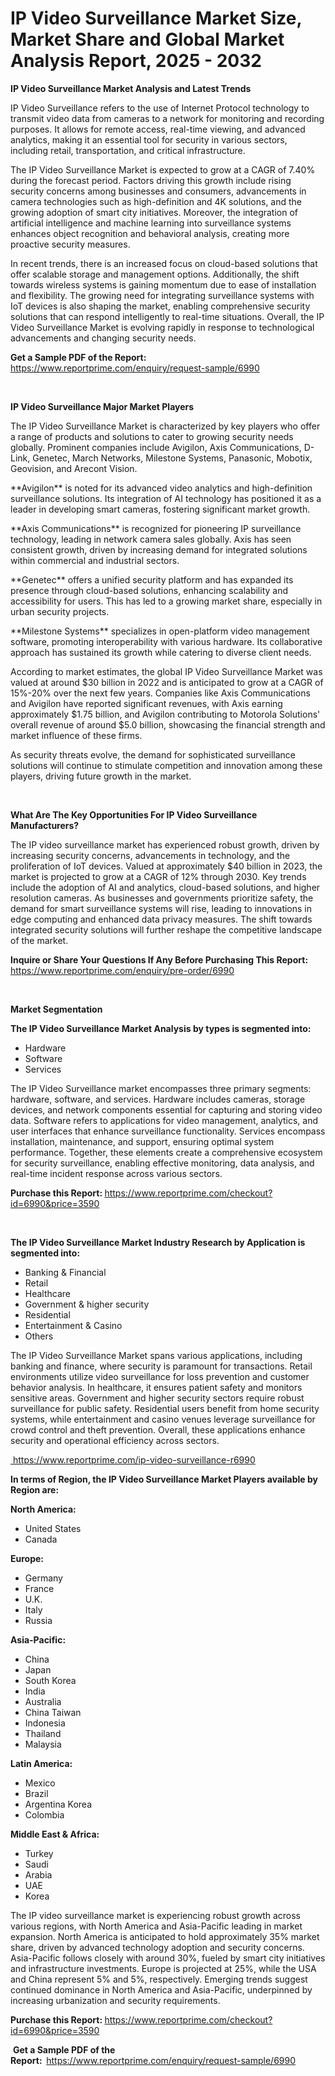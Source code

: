 <p><h1>IP Video Surveillance Market Size, Market Share and Global Market Analysis Report, 2025 - 2032</h1></p><p><strong>IP Video Surveillance Market Analysis and Latest Trends</strong></p>
<p><p>IP Video Surveillance refers to the use of Internet Protocol technology to transmit video data from cameras to a network for monitoring and recording purposes. It allows for remote access, real-time viewing, and advanced analytics, making it an essential tool for security in various sectors, including retail, transportation, and critical infrastructure.</p><p>The IP Video Surveillance Market is expected to grow at a CAGR of 7.40% during the forecast period. Factors driving this growth include rising security concerns among businesses and consumers, advancements in camera technologies such as high-definition and 4K solutions, and the growing adoption of smart city initiatives. Moreover, the integration of artificial intelligence and machine learning into surveillance systems enhances object recognition and behavioral analysis, creating more proactive security measures.</p><p>In recent trends, there is an increased focus on cloud-based solutions that offer scalable storage and management options. Additionally, the shift towards wireless systems is gaining momentum due to ease of installation and flexibility. The growing need for integrating surveillance systems with IoT devices is also shaping the market, enabling comprehensive security solutions that can respond intelligently to real-time situations. Overall, the IP Video Surveillance Market is evolving rapidly in response to technological advancements and changing security needs.</p></p>
<p><strong>Get a Sample PDF of the Report:&nbsp;</strong> <a href="https://www.reportprime.com/enquiry/request-sample/6990?utm_campaign=4558&utm_medium=2&utm_source=Github&utm_content=ia&utm_term=17052025&utm_id=ip-video-surveillance">https://www.reportprime.com/enquiry/request-sample/6990</a></p>
<p>&nbsp;</p>
<p><strong>IP Video Surveillance Major Market Players</strong></p>
<p><p>The IP Video Surveillance Market is characterized by key players who offer a range of products and solutions to cater to growing security needs globally. Prominent companies include Avigilon, Axis Communications, D-Link, Genetec, March Networks, Milestone Systems, Panasonic, Mobotix, Geovision, and Arecont Vision.</p><p>**Avigilon** is noted for its advanced video analytics and high-definition surveillance solutions. Its integration of AI technology has positioned it as a leader in developing smart cameras, fostering significant market growth.</p><p>**Axis Communications** is recognized for pioneering IP surveillance technology, leading in network camera sales globally. Axis has seen consistent growth, driven by increasing demand for integrated solutions within commercial and industrial sectors.</p><p>**Genetec** offers a unified security platform and has expanded its presence through cloud-based solutions, enhancing scalability and accessibility for users. This has led to a growing market share, especially in urban security projects.</p><p>**Milestone Systems** specializes in open-platform video management software, promoting interoperability with various hardware. Its collaborative approach has sustained its growth while catering to diverse client needs.</p><p>According to market estimates, the global IP Video Surveillance Market was valued at around $30 billion in 2022 and is anticipated to grow at a CAGR of 15%-20% over the next few years. Companies like Axis Communications and Avigilon have reported significant revenues, with Axis earning approximately $1.75 billion, and Avigilon contributing to Motorola Solutions' overall revenue of around $5.0 billion, showcasing the financial strength and market influence of these firms. </p><p>As security threats evolve, the demand for sophisticated surveillance solutions will continue to stimulate competition and innovation among these players, driving future growth in the market.</p></p>
<p>&nbsp;</p>
<p><strong>What Are The Key Opportunities For IP Video Surveillance Manufacturers?</strong></p>
<p><p>The IP video surveillance market has experienced robust growth, driven by increasing security concerns, advancements in technology, and the proliferation of IoT devices. Valued at approximately $40 billion in 2023, the market is projected to grow at a CAGR of 12% through 2030. Key trends include the adoption of AI and analytics, cloud-based solutions, and higher resolution cameras. As businesses and governments prioritize safety, the demand for smart surveillance systems will rise, leading to innovations in edge computing and enhanced data privacy measures. The shift towards integrated security solutions will further reshape the competitive landscape of the market.</p></p>
<p><strong>Inquire or Share Your Questions If Any Before Purchasing This Report:</strong> <a href="https://www.reportprime.com/enquiry/pre-order/6990?utm_campaign=4558&utm_medium=2&utm_source=Github&utm_content=ia&utm_term=17052025&utm_id=ip-video-surveillance">https://www.reportprime.com/enquiry/pre-order/6990</a></p>
<p>&nbsp;</p>
<p><strong>Market Segmentation</strong></p>
<p><strong>The IP Video Surveillance Market Analysis by types is segmented into:</strong></p>
<p><ul><li>Hardware</li><li>Software</li><li>Services</li></ul></p>
<p><p>The IP Video Surveillance market encompasses three primary segments: hardware, software, and services. Hardware includes cameras, storage devices, and network components essential for capturing and storing video data. Software refers to applications for video management, analytics, and user interfaces that enhance surveillance functionality. Services encompass installation, maintenance, and support, ensuring optimal system performance. Together, these elements create a comprehensive ecosystem for security surveillance, enabling effective monitoring, data analysis, and real-time incident response across various sectors.</p></p>
<p><strong>Purchase this Report:&nbsp;</strong><a href="https://www.reportprime.com/checkout?id=6990&price=3590&utm_campaign=4558&utm_medium=2&utm_source=Github&utm_content=ia&utm_term=17052025&utm_id=ip-video-surveillance">https://www.reportprime.com/checkout?id=6990&price=3590</a></p>
<p>&nbsp;</p>
<p><strong>The IP Video Surveillance Market Industry Research by Application is segmented into:</strong></p>
<p><ul><li>Banking & Financial</li><li>Retail</li><li>Healthcare</li><li>Government & higher security</li><li>Residential</li><li>Entertainment & Casino</li><li>Others</li></ul></p>
<p><p>The IP Video Surveillance Market spans various applications, including banking and finance, where security is paramount for transactions. Retail environments utilize video surveillance for loss prevention and customer behavior analysis. In healthcare, it ensures patient safety and monitors sensitive areas. Government and higher security sectors require robust surveillance for public safety. Residential users benefit from home security systems, while entertainment and casino venues leverage surveillance for crowd control and theft prevention. Overall, these applications enhance security and operational efficiency across sectors.</p></p>
<p><a href="https://www.reportprime.com/ip-video-surveillance-r6990?utm_campaign=4558&utm_medium=2&utm_source=Github&utm_content=ia&utm_term=17052025&utm_id=ip-video-surveillance">&nbsp;https://www.reportprime.com/ip-video-surveillance-r6990</a></p>
<p><strong>In terms of Region, the IP Video Surveillance Market Players available by Region are:</strong></p>
<p>
    <p> <strong> North America: </strong>
        <ul>
            <li>United States</li>
            <li>Canada</li>
        </ul>
        </p> 
    <p> <strong> Europe: </strong>
        <ul>
            <li>Germany</li>
            <li>France</li>
            <li>U.K.</li>
            <li>Italy</li>
            <li>Russia</li>
        </ul>
        </p> 
    <p> <strong> Asia-Pacific: </strong>
        <ul>
            <li>China</li>
            <li>Japan</li>
            <li>South Korea</li>
            <li>India</li>
            <li>Australia</li>
            <li>China Taiwan</li>
            <li>Indonesia</li>
            <li>Thailand</li>
            <li>Malaysia</li>
        </ul>
        </p> 
    <p> <strong> Latin America: </strong>
        <ul>
            <li>Mexico</li>
            <li>Brazil</li>
            <li>Argentina Korea</li>
            <li>Colombia</li>
        </ul>
        </p> 
    <p> <strong> Middle East & Africa: </strong>
        <ul>
            <li>Turkey</li>
            <li>Saudi</li>
            <li>Arabia</li>
            <li>UAE</li>
            <li>Korea</li>
        </ul>
    </p>
    </p>
<p><p>The IP video surveillance market is experiencing robust growth across various regions, with North America and Asia-Pacific leading in market expansion. North America is anticipated to hold approximately 35% market share, driven by advanced technology adoption and security concerns. Asia-Pacific follows closely with around 30%, fueled by smart city initiatives and infrastructure investments. Europe is projected at 25%, while the USA and China represent 5% and 5%, respectively. Emerging trends suggest continued dominance in North America and Asia-Pacific, underpinned by increasing urbanization and security requirements.</p></p>
<p><strong>Purchase this Report: </strong><a href="https://www.reportprime.com/checkout?id=6990&price=3590&utm_campaign=4558&utm_medium=2&utm_source=Github&utm_content=ia&utm_term=17052025&utm_id=ip-video-surveillance">https://www.reportprime.com/checkout?id=6990&price=3590</a></p>
<p>&nbsp;<strong>Get a Sample PDF of the Report:&nbsp;&nbsp;</strong><a href="https://www.reportprime.com/enquiry/request-sample/6990?utm_campaign=4558&utm_medium=2&utm_source=Github&utm_content=ia&utm_term=17052025&utm_id=ip-video-surveillance">https://www.reportprime.com/enquiry/request-sample/6990</a></p>
<p><strong></strong></p>
<p><p></p><p></p><p></p></p>